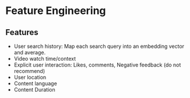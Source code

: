 # Feature Engineering

## Features
* User search history: Map each search query into an embedding vector and average.
* Video watch time/context
* Explicit user interaction: Likes, comments, Negative feedback (do not recommend)
* User location
* Content language
* Content Duration
